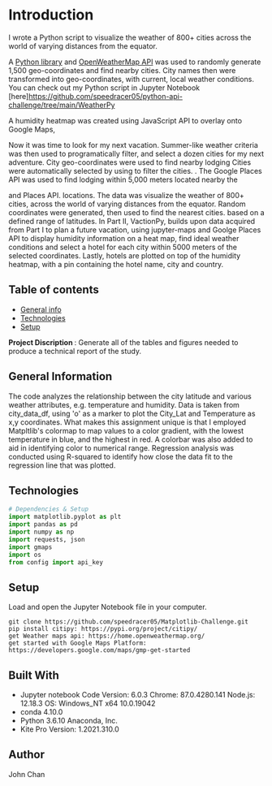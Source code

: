 # Introduction

I wrote a Python script to visualize the weather of 800+ cities across the world of varying distances from the equator. 

A [Python library](https://pypi.python.org/pypi/citipy) and [OpenWeatherMap API](https://openweathermap.org/api) was used to randomly generate 1,500 geo-coordinates and find nearby cities. City names then were transformed into geo-coordinates, with current, local weather conditions. You can check out my Python script in Jupyter Notebook [here]https://github.com/speedracer05/python-api-challenge/tree/main/WeatherPy 


A humidity heatmap was created using JavaScript API to overlay onto Google Maps,

Now it was time to look for my next vacation. Summer-like weather criteria was then used to programatically filter, and select a dozen cities for my next adventure. City geo-coordinates were used to find nearby lodging  Cities were automatically selected by using  to filter the cities.  . The Google Places API was used to find lodging within 5,000 meters located nearby the 

and Places API. locations. The data was  visualize the weather of 800+ cities, across the world of varying distances from the equator. Random coordinates were generated, then used to find the nearest cities.  based on a defined range of latitudes. In Part II, VactionPy, builds upon data acquired from Part I to plan a future vacation, using jupyter-maps and Goolge Places API to display humidity information on a heat map, find ideal weather conditions and select a hotel for each city within 5000 meters of the selected coordinates. Lastly, hotels are plotted on top of the humidity heatmap, with a pin containing the hotel name, city and country.

## Table of contents
* [General info](#general-info)
* [Technologies](#technologies)
* [Setup](#setup)

<b> Project Discription </b>: Generate all of the tables and figures needed to produce a technical report of the study. 

## General Information
The code analyzes the relationship between the city latitude and various weather attributes, e.g. temperature and humidity. Data is taken from city_data_df, using 'o' as a marker to plot the City_Lat and Temperature as x,y coordinates. What makes this assignment unique is that I employed Matpltlib's colormap to map values to a color gradient, with the lowest temperature in blue, and the highest in red. A colorbar was also added to aid in identifying color to numerical range. Regression analysis was conducted using R-squared to identify how close the data fit to the regression line that was plotted.


## Technologies
```python
# Dependencies & Setup
import matplotlib.pyplot as plt
import pandas as pd
import numpy as np
import requests, json
import gmaps
import os
from config import api_key
```


## Setup
Load and open the Jupyter Notebook file in your computer.
```
git clone https://github.com/speedracer05/Matplotlib-Challenge.git
pip install citipy: https://pypi.org/project/citipy/
get Weather maps api: https://home.openweathermap.org/
get started with Google Maps Platform: https://developers.google.com/maps/gmp-get-started
```

## Built With
* Jupyter notebook Code Version: 6.0.3
Chrome: 87.0.4280.141
Node.js: 12.18.3
OS: Windows_NT x64 10.0.19042
* conda 4.10.0
* Python 3.6.10 Anaconda, Inc.
* Kite Pro Version: 1.2021.310.0

## Author
John Chan
